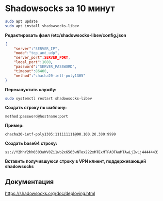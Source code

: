 # Shadowsocks за 10 минут

```Bash
sudo apt update
sudo apt install shadowsocks-libev
```

**Редактировать фаил /etc/shadowsocks-libev/config.json**

```JSON
{
	"server":"SERVER_IP",
	"mode":"tcp_and_udp",
	"server_port":SERVER_PORT,
	"local_port":1080,
	"password":"SERVER_PASSWORD",
	"timeout":86400,
	"method":"chacha20-ietf-poly1305"
}
```

**Перезапустить службу:**

```Bash
sudo systemctl restart shadowsocks-libev
```

**Создать строку по шаблону:**

```Plain
method:password@hostname:port
```

**Пример:**

```Plain
chacha20-ietf-poly1305:111111111@90.100.20.300:9999
```

**Создать base64 строку:**

```Plain
ss://Y2hhY2hh0303aWV0Zi1wb2x6565wNTox222xMTExMTFAOTAuMTAwLjIwLj4444443388
```

**Вставить получившуюся строку в VPN клиент, поддерживающий shadowsocks**

## Документация

<https://shadowsocks.org/doc/deploying.html>
